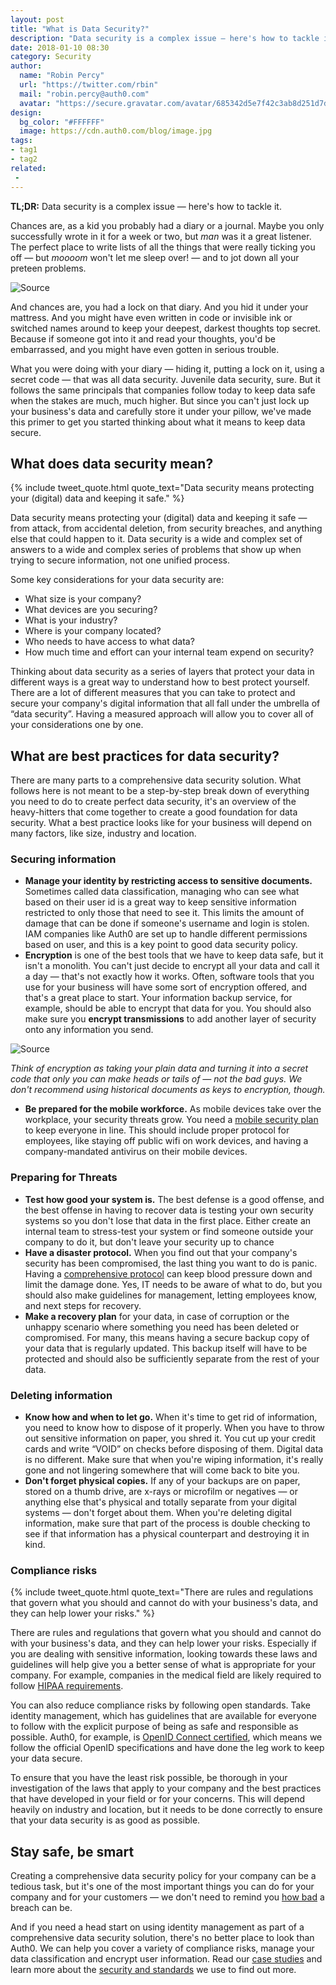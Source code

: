 ```yaml
---
layout: post
title: "What is Data Security?"
description: "Data security is a complex issue — here's how to tackle it."
date: 2018-01-10 08:30
category: Security
author:
  name: "Robin Percy"
  url: "https://twitter.com/rbin"
  mail: "robin.percy@auth0.com"
  avatar: "https://secure.gravatar.com/avatar/685342d5e7f42c3ab8d251d7d4a53308?s=100&d=mm&r=g"
design:
  bg_color: "#FFFFFF"
  image: https://cdn.auth0.com/blog/image.jpg
tags:
- tag1
- tag2
related:
 - 
---
```


**TL;DR:**  Data security is a complex issue — here's how to tackle it.


Chances are, as a kid you probably had a diary or a journal. Maybe you only successfully wrote in it for a week or two, but *man* was it a great listener. The perfect place to write lists of all the things that were really ticking you off — but *moooom* won't let me sleep over! — and to jot down all your preteen problems. 

![Source](https://cdn.auth0.com/blog/data-security/ead5f3dbe8875caea52155c5e2763e97--bobs-burgers-meme-bobs-burgers-tina.jpg)

And chances are, you had a lock on that diary. And you hid it under your mattress. And you might have even written in code or invisible ink or switched names around to keep your deepest, darkest thoughts top secret. Because if someone got into it and read your thoughts, you'd be embarrassed, and you might have even gotten in serious trouble. 

What you were doing with your diary — hiding it, putting a lock on it, using a secret code — that was all data security. Juvenile data security, sure. But it follows the same principals that companies follow today to keep data safe when the stakes are much, much higher. But since you can't just lock up your business's data and carefully store it under your pillow, we've made this primer to get you started thinking about what it means to keep data secure. 


## What does data security mean?

{% include tweet_quote.html quote_text="Data security means protecting your (digital) data and keeping it safe." %}

Data security means protecting your (digital) data and keeping it safe — from attack, from accidental deletion, from security breaches, and anything else that could happen to it. Data security is a wide and complex set of answers to a wide and complex series of problems that show up when trying to secure information, not one unified process. 

Some key considerations for your data security are:

* What size is your company?
* What devices are you securing?
* What is your industry?
* Where is your company located?
* Who needs to have access to what data?
* How much time and effort can your internal team expend on security? 

Thinking about data security as a series of layers that protect your data in different ways is a great way to understand how to best protect yourself. There are a lot of different measures that you can take to protect and secure your company's digital information that all fall under the umbrella of “data security”. Having a measured approach will allow you to cover all of your considerations one by one.


## What are best practices for data security?

There are many parts to a comprehensive data security solution. What follows here is not meant to be a step-by-step break down of everything you need to do to create perfect data security, it's an overview of the heavy-hitters that come together to create a good foundation for data security. What a best practice looks like for your business will depend on many factors, like size, industry and location. 


### Securing information

* **Manage your identity by restricting access to sensitive documents.** Sometimes called data classification, managing who can see what based on their user id is a great way to keep sensitive information restricted to only those that need to see it. This limits the amount of damage that can be done if someone's username and login is stolen. IAM companies like Auth0 are set up to handle different permissions based on user, and this is a key point to good data security policy. 
* **Encryption**  is one of the best tools that we have to keep data safe, but it isn't a monolith. You can't just decide to encrypt all your data and call it a day — that's not exactly how it works. Often, software tools that you use for your business will have some sort of encryption offered, and that's a great place to start. Your information backup service, for example, should be able to encrypt that data for you. You should also make sure you **encrypt transmissions** to add another layer of security onto any information you send. 

![Source](https://cdn.auth0.com/blog/data-security/encryption.jpg)

_Think of encryption as taking your plain data and turning it into a secret code that only *you* can make heads or tails of — not the bad guys. We don't recommend using historical documents as keys to encryption, though._

* **Be prepared for the mobile workforce.** As mobile devices take over the workplace, your security threats grow. You need a [mobile security plan](https://auth0.com/blog/ten-mobile-security-threats-and-what-you-can-do-to-fight-back/) to keep everyone in line. This should include proper protocol for employees, like staying off public wifi on work devices, and having a company-mandated antivirus on their mobile devices. 


### Preparing for Threats

* **Test how good your system is.** The best defense is a good offense, and the best offense in having to recover data is testing your own security systems so you don't lose that data in the first place. Either create an internal team to stress-test your system or find someone outside your company to do it, but don't leave your security up to chance
* **Have a disaster protocol.** When you find out that your company's security has been compromised, the last thing you want to do is panic. Having a [comprehensive protocol](https://auth0.com/blog/data-breach-response-planning-for-startups/) can keep blood pressure down and limit the damage done. Yes, IT needs to be aware of what to do, but you should also make guidelines for management, letting employees know, and next steps for recovery. 
* **Make a recovery plan** for your data, in case of corruption or the unhappy scenario where something you need has been deleted or compromised. For many, this means having a secure backup copy of your data that is regularly updated. This backup itself will have to be protected and should also be sufficiently separate from the rest of your data.


### Deleting information

* **Know how and when to let go.** When it's time to get rid of information, you need to know how to dispose of it properly. When you have to throw out sensitive information on paper, you shred it. You cut up your credit cards and write “VOID” on checks before disposing of them. Digital data is no different. Make sure that when you're wiping information, it's really gone and not lingering somewhere that will come back to bite you.
* **Don't forget physical copies.** If any of your backups are on paper, stored on a thumb drive, are x-rays or microfilm or negatives — or anything else that's physical and totally separate from your digital systems — don't forget about them. When you're deleting digital information, make sure that part of the process is double checking to see if that information has a physical counterpart and destroying it in kind. 


### Compliance risks

{% include tweet_quote.html quote_text="There are rules and regulations that govern what you should and cannot do with your business's data, and they can help lower your risks." %}

There are rules and regulations that govern what you should and cannot do with your business's data, and they can help lower your risks. Especially if you are dealing with sensitive information, looking towards these laws and guidelines will help give you a better sense of what is appropriate for your company. For example, companies in the medical field are likely required to follow [HIPAA requirements](https://auth0.com/learn/why-hipaa-compliance-is-vital-your-business/). 

You can also reduce compliance risks by following open standards. Take identity management, which has guidelines that are available for everyone to follow with the explicit purpose of being as safe and responsible as possible. Auth0, for example, is [OpenID Connect certified](https://auth0.com/blog/we-are-now-open-id-certified/), which means we follow the official OpenID specifications and have done the leg work to keep your data secure.  

To ensure that you have the least risk possible, be thorough in your investigation of the laws that apply to your company and the best practices that have developed in your field or for your concerns. This will depend heavily on industry and location, but it needs to be done correctly to ensure that your data security is as good as possible. 


## Stay safe, be smart

Creating a comprehensive data security policy for your company can be a tedious task, but it's one of the most important things you can do for your company and for your customers — we don't need to remind you [how bad](https://auth0.com/blog/data-breaches-by-the-numbers/) a breach can be. 

And if you need a head start on using identity management as part of a comprehensive data security solution, there's no better place to look than Auth0. We can help you cover a variety of compliance risks, manage your data classification and encrypt user information. Read our [case studies](https://auth0.com/learn/#case-studies) and learn more about the [security and standards](https://auth0.com/security) we use to find out more. 